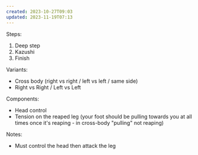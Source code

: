 ```yaml
---
created: 2023-10-27T09:03
updated: 2023-11-19T07:13
---
```

Steps:
1. Deep step
2. Kazushi
3. Finish

Variants:
- Cross body (right vs right / left vs left / same side)
- Right vs Right / Left vs Left

Components:
- Head control
- Tension on the reaped leg (your foot should be pulling towards you at all times once it's reaping - in cross-body "pulling" not reaping)

Notes:
- Must control the head then attack the leg